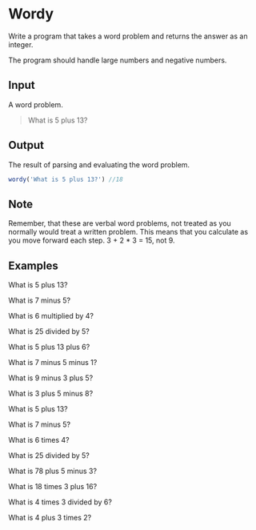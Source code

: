 # Wordy

Write a program that takes a word problem and returns the answer as an integer.

The program should handle large numbers and negative numbers.

## Input

A word problem.

>What is 5 plus 13?

## Output

The result of parsing and evaluating the word problem.

```js
wordy('What is 5 plus 13?') //18
```

## Note

Remember, that these are verbal word problems, not treated as you normally would treat a written problem. This means that you calculate as you move forward each step. 3 + 2 * 3 = 15, not 9.

## Examples

What is 5 plus 13?

What is 7 minus 5?

What is 6 multiplied by 4?

What is 25 divided by 5?

What is 5 plus 13 plus 6?

What is 7 minus 5 minus 1?

What is 9 minus 3 plus 5?

What is 3 plus 5 minus 8?

What is 5 plus 13?

What is 7 minus 5?

What is 6 times 4?

What is 25 divided by 5?

What is 78 plus 5 minus 3?

What is 18 times 3 plus 16?

What is 4 times 3 divided by 6?

What is 4 plus 3 times 2?
